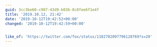 ```yaml
---
guid: 3cc3be60-c907-43d9-b036-0c8fee6f1e4f
title: '2019.10.12, 21:42'
date: '2019-10-12T19:42:52+00:00'
changed: '2019-10-12T19:42:59+00:00'


like_of: 'https://twitter.com/fox/status/1182782097796128769?s=20'
---
```


